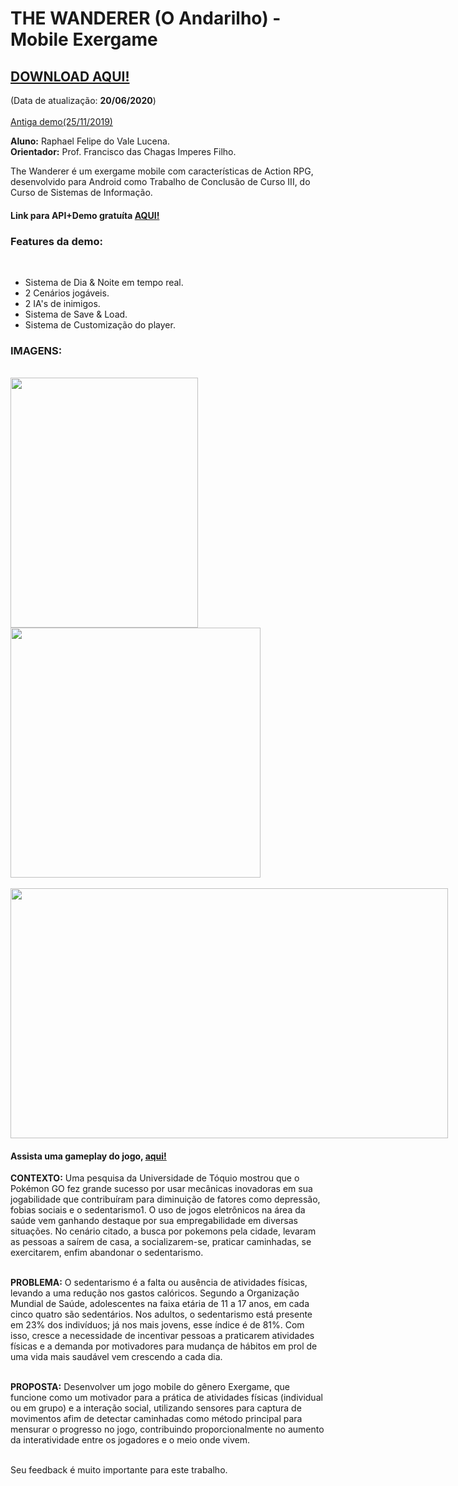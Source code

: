 <h1>THE WANDERER (O Andarilho) - Mobile Exergame</h1>

<h2 style="color: red;"><a href="https://github.com/Rouem/thewanderer-tcc-exergame/raw/master/The_Wanderer.apk">DOWNLOAD AQUI!</a></h2>(Data de atualização: <b>20/06/2020</b>)<br><br>
<a href="https://github.com/Rouem/TheWanderer-TCC-/raw/master/TheWanderer.alphaDemo.apk">Antiga demo(25/11/2019)</a><br>

<b>Aluno:</b> Raphael Felipe do Vale Lucena.<br>
<b>Orientador:</b> Prof. Francisco das Chagas Imperes Filho.<br>

The Wanderer é um exergame mobile com características de Action RPG, desenvolvido para Android como 
Trabalho de Conclusão de Curso III, do Curso de Sistemas de Informação.<br>

<h4>Link para API+Demo gratuíta <a href="https://github.com/Rouem/-API-WalkDetector-Unity">AQUI!</a></h4>

<h3><b>Features da demo:</b></h3><br>
<ul>
<li>Sistema de Dia & Noite em tempo real.</li>
<li>2 Cenários jogáveis.</li>
<li>2 IA's de inimigos.</li>
<li>Sistema de Save & Load.</li>
<li>Sistema de Customização do player.</li>
</ul>
  
<h3>IMAGENS:</h3><br>
<div style="display: inline-grid;">
<img src="https://github.com/Rouem/thewanderer-tcc-exergame/blob/master/Imagens/Tittle.png" width="300" height="400" />
<img src="https://github.com/Rouem/thewanderer-tcc-exergame/blob/master/Imagens/scenaries.png" width="400" height="400" /><br>
<img src="https://github.com/Rouem/thewanderer-tcc-exergame/blob/master/Imagens/peace.PNG" width="700" height="400" />
</div><br>

<h4>Assista uma gameplay do jogo, <a href="https://youtu.be/8VWFL2KbZJE">aqui!</a></h4>

<b>CONTEXTO:</b> Uma pesquisa da Universidade de Tóquio mostrou que o Pokémon GO fez grande sucesso por usar mecânicas inovadoras em sua jogabilidade que contribuíram para diminuição de fatores como depressão, fobias sociais e o sedentarismo1. O uso de jogos 
eletrônicos na área da saúde vem ganhando destaque por sua empregabilidade em diversas situações. No cenário citado, a busca 
por pokemons pela cidade, levaram as pessoas a saírem de casa, a socializarem-se, praticar caminhadas, se exercitarem, enfim 
abandonar o sedentarismo.<br><br>

<b>PROBLEMA:</b> O sedentarismo é a falta ou ausência de atividades físicas, levando a uma redução nos gastos calóricos. Segundo a Organização Mundial de Saúde, adolescentes na faixa etária de 11 a 17 anos, em cada cinco quatro são sedentários. Nos adultos, o sedentarismo está presente em 23% dos indivíduos; já nos mais jovens, esse índice é de 81%. Com isso, cresce a necessidade de incentivar pessoas a praticarem atividades físicas e a demanda por motivadores para mudança de hábitos em prol de uma vida mais saudável vem crescendo a cada dia.<br><br>

<b>PROPOSTA:</b> Desenvolver um jogo mobile do gênero Exergame, que funcione como um motivador para a prática de atividades físicas (individual ou em grupo) e a interação social, utilizando sensores para captura de movimentos afim de detectar caminhadas como método principal para mensurar o progresso no jogo, contribuindo proporcionalmente no aumento da interatividade entre os jogadores 
e o meio onde vivem.<br><br>

Seu feedback é muito importante para este trabalho.<br>
